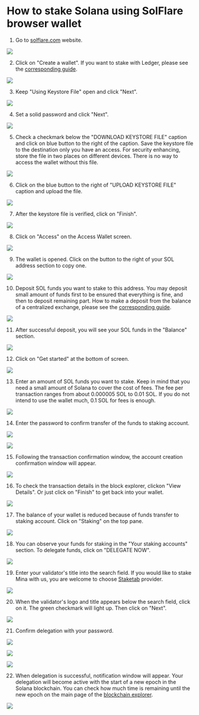 # How to stake Solana using SolFlare browser wallet

1. Go to [solflare.com](https://solflare.com) website.

![](../../../.gitbook/assets/01_solflare_website.png)

2. Click on "Create a wallet". If you want to stake with Ledger, please see the [corresponding guide](how-to-stake-solana-using-ledger-and-solflare-browser-wallet.md).

![](../../../.gitbook/assets/02_create_new_wallet_screen.png)

3. Keep "Using Keystore File" open and click "Next".

![](../../../.gitbook/assets/03_set_password.png)

4. Set a solid password and click "Next".

![](../../../.gitbook/assets/04_download_keystore_file.png)

5. Check a checkmark below the "DOWNLOAD KEYSTORE FILE" caption and click on blue button to the right of the caption. Save the keystore file to the destination only you have an access. For security enhancing, store the file in two places on different devices. There is no way to access the wallet without this file.

![](../../../.gitbook/assets/05_upload_keystore_file.png)

6. Click on the blue button to the right of "UPLOAD KEYSTORE FILE" caption and upload the file.

![](../../../.gitbook/assets/06_keystore_file_verified.png)

7. After the keystore file is verified, click on "Finish".

![](../../../.gitbook/assets/07_access_wallet_screen.png)

8. Click on "Access" on the Access Wallet screen.

![](../../../.gitbook/assets/08_wallet_interface.png)

9. The wallet is opened. Click on the button to the right of your SOL address section to copy one. 

![](../../../.gitbook/assets/09_copied_address.png)

10. Deposit SOL funds you want to stake to this address. You may deposit small amount of funds first to be ensured that everything is fine, and then to deposit remaining part. How to make a deposit from the balance of a centralized exchange, please see the [corresponding guide](../how-to-buy-solana-on-centralized-exchange/how-to-buy-solana-on-okex.com-centralized-exchange.md).

![](../../../.gitbook/assets/10_successful_deposit.png)

11. After successful deposit, you will see your SOL funds in the "Balance" section. 

![](../../../.gitbook/assets/11_get_started_button.png)

12. Click on "Get started" at the bottom of screen.

![](../../../.gitbook/assets/12_deposit_to_staking_account.png)

13. Enter an amount of SOL funds you want to stake. Keep in mind that you need a small amount of Solana to cover the cost of fees. The fee per transaction ranges from about 0.000005 SOL to 0.01 SOL. If you do not intend to use the wallet much, 0.1 SOL for fees is enough.

![](../../../.gitbook/assets/13_enter_pswd_again.png)

14. Enter the password to confirm transfer of the funds to staking account.

![](../../../.gitbook/assets/14_confirming_tx.png)

![](../../../.gitbook/assets/15_staking_acc_created_notif.png)

15. Following the transaction confirmation window, the account creation confirmation window will appear.

![](../../../.gitbook/assets/16_view_details_button.png)

16. To check the transaction details in the block explorer, clickon "View Details". Or just click on "Finish" to get back into your wallet.

![](../../../.gitbook/assets/17_finish_button_and_balance_of_wallet.png)

17. The balance of your wallet is reduced because of funds transfer to staking account. Click on "Staking" on the top pane.

![](../../../.gitbook/assets/18_staking_account_overview.png)

18. You can observe your funds for staking in the "Your staking accounts" section. To delegate funds, click on "DELEGATE NOW". 

![](../../../.gitbook/assets/20_delegate_now_button.png)

19. Enter your validator's title into the search field. If you would like to stake Mina with us, you are welcome to choose [Staketab](https://staketab.com) provider.

![](../../../.gitbook/assets/21_staketab.png)

20. When the validator's logo and title appears below the search field, click on it. The green checkmark will light up. Then click on "Next".

![](../../../.gitbook/assets/22_click_on_staketab_green_checkmark.png)

21. Confirm delegation with your password.

![](../../../.gitbook/assets/23_pswd_to_delegate.png)

![](../../../.gitbook/assets/24_confirming_delegation.png)

![](../../../.gitbook/assets/25_delegation_successful.png)

22. When delegation is successful, notification window will appear. Your delegation will become active with the start of a new epoch in the Solana blockchain. You can check how much time is remaining until the new epoch on the main page of the [blockchain explorer](https://solanabeach.io).

![](../../../.gitbook/assets/26_time_to_next_epoch.png)

